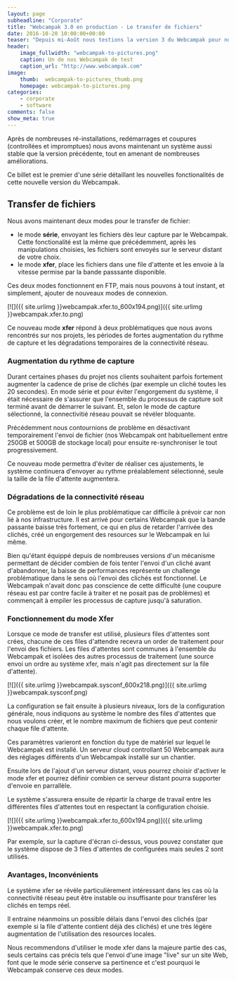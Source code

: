 ```yaml
---
layout: page
subheadline: "Corporate"
title: "Webcampak 3.0 en production - Le transfer de fichiers"
date: 2016-10-20 10:00:00+00:00
teaser: "Depuis mi-Août nous testions la version 3 du Webcampak pour nous assurer qu'elle était prête pour son entrée en production"
header:
    image_fullwidth: "webcampak-to-pictures.png"
    caption: Un de nos Webcampak de test
    caption_url: "http://www.webcampak.com"
image:
    thumb:  webcampak-to-pictures_thumb.png
    homepage: webcampak-to-pictures.png
categories:
    - corporate
    - software
comments: false
show_meta: true
---
```


Après de nombreuses ré-installations, redémarrages et coupures (controllées et impromptues) nous avons maintenant un système aussi stable que la version précédente, tout en amenant de nombreuses améliorations.

Ce billet est le premier d'une série détaillant les nouvelles fonctionalités de cette nouvelle version du Webcampak.

## Transfer de fichiers

Nous avons maintenant deux modes pour le transfer de fichier:

* le mode __série__, envoyant les fichiers dès leur capture par le Webcampak. Cette fonctionalité est la même que précédemment, après les manipulations choisies, les fichiers sont envoyés sur le serveur distant de votre choix.
* le mode __xfer__, place les fichiers dans une file d'attente et les envoie à la vitesse permise par la bande passsante disponible.

Ces deux modes fonctionnent en FTP, mais nous pouvons à tout instant, et simplement, ajouter de nouveaux modes de connexion.

[![]({{ site.urlimg }}webcampak.xfer.to_600x194.png)]({{ site.urlimg }}webcampak.xfer.to.png)

Ce nouveau mode __xfer__ répond à deux problématiques que nous avons rencontrés sur nos projets, les périodes de fortes augmentation du rythme de capture et les dégradations temporaires de la connectivité réseau.

### Augmentation du rythme de capture

Durant certaines phases du projet nos clients souhaitent parfois fortement augmenter la cadence de prise de clichés (par exemple un cliché toutes les 20 secondes). 
En mode série et pour éviter l'engorgement du système, il était nécessaire de s'assurer que l'ensemble du processus de capture soit terminé avant de démarrer le suivant. Et, selon le mode de capture sélectionné, la connectivitié réseau pouvait se révéler bloquante. 

Précédemment nous contournions de problème en désactivant temporairement l'envoi de fichier (nos Webcampak ont habituellement entre 250GB et 500GB de stockage local) pour ensuite re-synchroniser le tout progressivement. 

Ce nouveau mode permettra d'éviter de réaliser ces ajustements, le système continuera d'envoyer au rythme préalablement sélectionné, seule la taille de la file d'attente augmentera.

### Dégradations de la connectivité réseau

Ce problème est de loin le plus problématique car difficile à prévoir car non lié à nos infrastructure. Il est arrivé pour certains Webcampak que la bande passante baisse très fortement, ce qui en plus de retarder l'arrivée des clichés, créé un engorgement des resources sur le Webcampak en lui même.

Bien qu'étant équippé depuis de nombreuses versions d'un mécanisme permettant de décider combien de fois tenter l'envoi d'un cliché avant d'abandonner, la baisse de performances représente un challenge problématique dans le sens où l'envoi des clichés est fonctionnel. 
Le Webcampak n'avait donc pas conscience de cette difficulté (une coupure réseau est par contre facile à traiter et ne posait pas de problèmes) et commençait à empiler les processus de capture jusqu'à saturation.

### Fonctionnement du mode Xfer

Lorsque ce mode de transfer est utilisé, plusieurs files d'attentes sont crées, chacune de ces files d'attendre recevra un order de traitement pour l'envoi des fichiers. Les files d'attentes sont communes à l'ensemble du Webcampak et isolées des autres processus de traitement (une source envoi un ordre au système xfer, mais n'agit pas directement sur la file d'attente).

[![]({{ site.urlimg }}webcampak.sysconf_600x218.png)]({{ site.urlimg }}webcampak.sysconf.png)

La configuration se fait ensuite à plusieurs niveaux, lors de la configuration générale, nous indiquons au système le nombre des files d'attentes que nous voulons créer, et le nombre maximum de fichiers que peut contenir chaque file d'attente.

Ces paramètres varieront en fonction du type de matériel sur lequel le Webcampak est installé. Un serveur cloud controllant 50 Webcampak aura des réglages différents d'un Webcampak installé sur un chantier.

Ensuite lors de l'ajout d'un serveur distant, vous pourrez choisir d'activer le mode xfer et pourrez définir combien ce serveur distant pourra supporter d'envoie en parrallèle.

Le système s'assurera ensuite de répartir la charge de travail entre les différentes files d'attentes tout en respectant la configuration choisie.

[![]({{ site.urlimg }}webcampak.xfer.to_600x194.png)]({{ site.urlimg }}webcampak.xfer.to.png)

Par exemple, sur la capture d'écran ci-dessus, vous pouvez constater que le système dispose de 3 files d'attentes de configurées mais seules 2 sont utilisés.

### Avantages, Inconvénients

Le système xfer se révèle particulièrement intéressant dans les cas où la connectivité réseau peut être instable ou insuffisante pour transférer les clichés en temps réel. 

Il entraine néanmoins un possible délais dans l'envoi des clichés (par exemple si la file d'attente contient déjà des clichés) et une très légère augmentation de l'utilisation des resources locales.

Nous recommendons d'utiliser le mode xfer dans la majeure partie des cas, seuls certains cas précis tels que l'envoi d'une image "live" sur un site Web, font que le mode série conserve sa pertinence et c'est pourquoi le Webcampak conserve ces deux modes.
